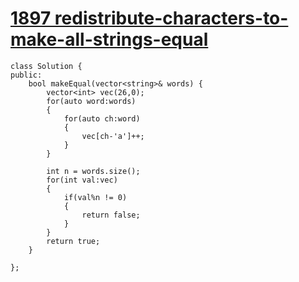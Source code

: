 # [1897 redistribute-characters-to-make-all-strings-equal](https://leetcode.com/problems/redistribute-characters-to-make-all-strings-equal)

```
class Solution {
public:
    bool makeEqual(vector<string>& words) {
        vector<int> vec(26,0);
        for(auto word:words)
        {
            for(auto ch:word)
            {
                vec[ch-'a']++;
            }
        }

        int n = words.size();
        for(int val:vec)
        {
            if(val%n != 0)
            {
                return false;
            }
        }
        return true;
    }
    
};
```